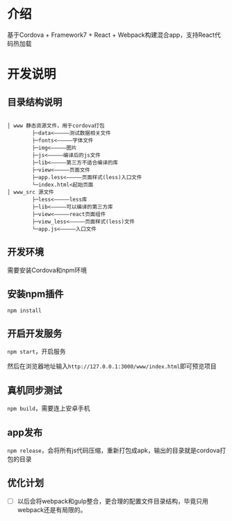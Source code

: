 # 介绍
基于Cordova + Framework7 + React + Webpack构建混合app，支持React代码热加载

# 开发说明
 
## 目录结构说明

```

│ www 静态资源文件，用于cordova打包
        ├─data<—————测试数据相关文件
        ├─fonts<—————字体文件
        ├─img<—————图片
        ├─js<—————编译后的js文件
        ├─lib<—————第三方不适合编译的库
        ├─view<—————页面文件
        ├─app.less<—————页面样式(less)入口文件
        └─index.html<起始页面
│ www_src 源文件
        ├─less<—————less库
        ├─lib<—————可以编译的第三方库
        ├─view<—————react页面组件
        ├─view_less<—————页面样式(less)文件
        └─app.js<—————入口文件

```

## 开发环境
需要安装Cordova和npm环境

## 安装npm插件
``npm install``

## 开启开发服务
``npm start``，开启服务

然后在浏览器地址输入``http://127.0.0.1:3000/www/index.html``即可预览项目

## 真机同步测试
``npm build``，需要连上安卓手机

## app发布
``npm release``，会将所有js代码压缩，重新打包成apk，输出的目录就是cordova打包的目录

## 优化计划
- [ ] 以后会将webpack和gulp整合，更合理的配置文件目录结构，毕竟只用webpack还是有局限的。

